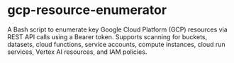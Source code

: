 # gcp-resource-enumerator
A Bash script to enumerate key Google Cloud Platform (GCP) resources via REST API calls using a Bearer token. Supports scanning for buckets, datasets, cloud functions, service accounts, compute instances, cloud run services, Vertex AI resources, and IAM policies.
